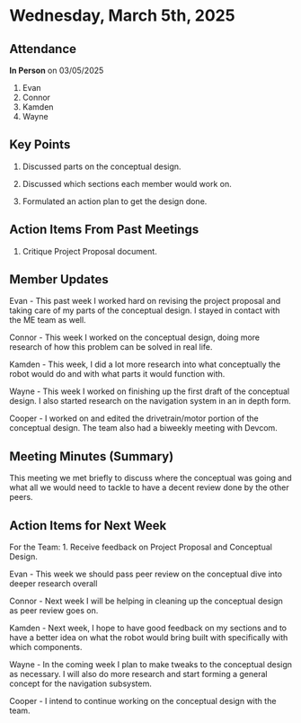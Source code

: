 # Wednesday, March 5th, 2025

## Attendance

**In Person** on 03/05/2025

1. Evan
2. Connor
3. Kamden
4. Wayne

## Key Points

1. Discussed parts on the conceptual design.

2. Discussed which sections each member would work on.

3. Formulated an action plan to get the design done.

## Action Items From Past Meetings

1. Critique Project Proposal document.

## Member Updates

Evan - This past week I worked hard on revising the project proposal and taking care of my parts of the conceptual design. I stayed in contact with the ME team as well.

Connor - This week I worked on the conceptual design, doing more research of how this problem can be solved in real life.

Kamden - This week, I did a lot more research into what conceptually the robot would do and with what parts it would function with.

Wayne - This week I worked on finishing up the first draft of the conceptual design. I also started research on the navigation system in an in depth form.

Cooper - I worked on and edited the drivetrain/motor portion of the conceptual design. The team also had a biweekly meeting with Devcom.

## Meeting Minutes (Summary)
This meeting we met briefly to discuss where the conceptual was going and what all we would need to tackle to have a decent review done by the other peers.

## Action Items for Next Week

For the Team: 1. Receive feedback on Project Proposal and Conceptual Design.

Evan - This week we should pass peer review on the conceptual dive into deeper research overall

Connor - Next week I will be helping in cleaning up the conceptual design as peer review goes on.

Kamden - Next week, I hope to have good feedback on my sections and to have a better idea on what the robot would bring built with specifically with which components.

Wayne - In the coming week I plan to make tweaks to the conceptual design as necessary. I will also do more research and start forming a general concept for the navigation subsystem.

Cooper - I intend to continue working on the conceptual design with the team.
